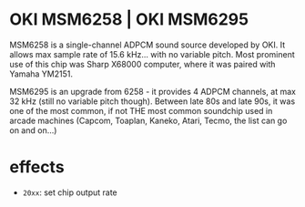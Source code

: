 # OKI MSM6258 | OKI MSM6295

MSM6258 is a single-channel ADPCM sound source developed by OKI. It allows max sample rate of 15.6 kHz... with no variable pitch. Most prominent use of this chip was Sharp X68000 computer, where it was paired with Yamaha YM2151.

MSM6295 is an upgrade from 6258 - it provides 4 ADPCM channels, at max 32 kHz (still no variable pitch though). Between late 80s and late 90s, it was one of the most common, if not THE most common soundchip used in arcade machines (Capcom, Toaplan, Kaneko, Atari, Tecmo, the list can go on and on...)

# effects

- `20xx`: set chip output rate
